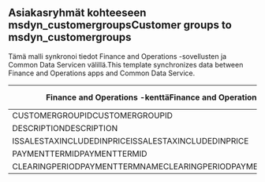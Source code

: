 ## <a name="customer-groups-to-msdyn_customergroups"></a><span data-ttu-id="f51cf-101">Asiakasryhmät kohteeseen msdyn_customergroups</span><span class="sxs-lookup"><span data-stu-id="f51cf-101">Customer groups to msdyn_customergroups</span></span>

<span data-ttu-id="f51cf-102">Tämä malli synkronoi tiedot Finance and Operations -sovellusten ja Common Data Servicen välillä.</span><span class="sxs-lookup"><span data-stu-id="f51cf-102">This template synchronizes data between Finance and Operations apps and Common Data Service.</span></span>

<span data-ttu-id="f51cf-103">Finance and Operations -kenttä</span><span class="sxs-lookup"><span data-stu-id="f51cf-103">Finance and Operations field</span></span> | <span data-ttu-id="f51cf-104">Määritystyyppi</span><span class="sxs-lookup"><span data-stu-id="f51cf-104">Map type</span></span> | <span data-ttu-id="f51cf-105">Muu Dynamics 365 -kenttä</span><span class="sxs-lookup"><span data-stu-id="f51cf-105">Other Dynamics 365 field</span></span> | <span data-ttu-id="f51cf-106">Oletusarvo</span><span class="sxs-lookup"><span data-stu-id="f51cf-106">Default value</span></span>
---|---|---|---
<span data-ttu-id="f51cf-107">CUSTOMERGROUPID</span><span class="sxs-lookup"><span data-stu-id="f51cf-107">CUSTOMERGROUPID</span></span> | = | <span data-ttu-id="f51cf-108">msdyn_groupid</span><span class="sxs-lookup"><span data-stu-id="f51cf-108">msdyn_groupid</span></span> | 
<span data-ttu-id="f51cf-109">DESCRIPTION</span><span class="sxs-lookup"><span data-stu-id="f51cf-109">DESCRIPTION</span></span> | = | <span data-ttu-id="f51cf-110">msdyn_description</span><span class="sxs-lookup"><span data-stu-id="f51cf-110">msdyn_description</span></span> | 
<span data-ttu-id="f51cf-111">ISSALESTAXINCLUDEDINPRICE</span><span class="sxs-lookup"><span data-stu-id="f51cf-111">ISSALESTAXINCLUDEDINPRICE</span></span> | >< | <span data-ttu-id="f51cf-112">msdyn_issalestaxincludedinprice</span><span class="sxs-lookup"><span data-stu-id="f51cf-112">msdyn_issalestaxincludedinprice</span></span> | 
<span data-ttu-id="f51cf-113">PAYMENTTERMID</span><span class="sxs-lookup"><span data-stu-id="f51cf-113">PAYMENTTERMID</span></span> | = | <span data-ttu-id="f51cf-114">msdyn_paymenttermid.msdyn_name</span><span class="sxs-lookup"><span data-stu-id="f51cf-114">msdyn_paymenttermid.msdyn_name</span></span> | 
<span data-ttu-id="f51cf-115">CLEARINGPERIODPAYMENTTERMNAME</span><span class="sxs-lookup"><span data-stu-id="f51cf-115">CLEARINGPERIODPAYMENTTERMNAME</span></span> | = | <span data-ttu-id="f51cf-116">msdyn_clearingperiodpaymenttermname.msdyn_name</span><span class="sxs-lookup"><span data-stu-id="f51cf-116">msdyn_clearingperiodpaymenttermname.msdyn_name</span></span> | 
